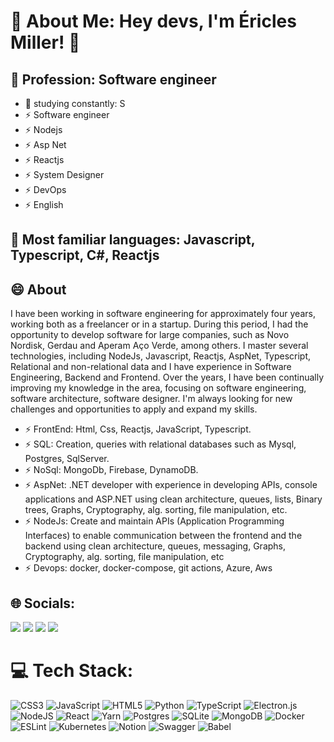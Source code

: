 # 💫 About Me: Hey devs, I'm Éricles Miller! 👋

## 🔭 Profession: Software engineer
- 🌱 studying constantly: S
- ⚡ Software engineer 
- ⚡ Nodejs
- ⚡ Asp Net 
- ⚡ Reactjs
- ⚡ System Designer
- ⚡ DevOps
- ⚡ English
  
## 👯 Most familiar languages: Javascript, Typescript, C#, Reactjs
  
## 😄 About
I have been working in software engineering for approximately four years, working both as a freelancer or in a startup. During this period, I had the opportunity to develop software for large companies, such as Novo Nordisk, Gerdau and Aperam Aço Verde, among others. I master several technologies, including NodeJs, Javascript, Reactjs, AspNet, Typescript, Relational and non-relational data and I have experience in Software Engineering, Backend and Frontend. Over the years, I have been continually improving my knowledge in the area, focusing on software engineering, software architecture, software designer. I'm always looking for new challenges and opportunities to apply and expand my skills.
  
- ⚡ FrontEnd: Html, Css, Reactjs, JavaScript, Typescript.
- ⚡ SQL: Creation, queries with relational databases such as Mysql, Postgres, SqlServer.
- ⚡ NoSql: MongoDb, Firebase, DynamoDB.
- ⚡ AspNet: .NET developer with experience in developing APIs, console applications and ASP.NET using clean architecture, queues, lists, Binary trees, Graphs, Cryptography, alg. sorting, file manipulation, etc.
- ⚡ NodeJs: Create and maintain APIs (Application Programming Interfaces) to enable communication between the frontend and the backend using clean architecture, queues, messaging, Graphs, Cryptography, alg. sorting, file manipulation, etc
- ⚡ Devops: docker, docker-compose, git actions, Azure, Aws

## 🌐 Socials:
<div> 
  <a href="https://instagram.com/ericlesmiller.diasbarbosa/" target="_blank"><img src="https://img.shields.io/badge/-Instagram-%23E4405F?style=for-the-badge&logo=instagram&logoColor=white" target="_blank"></a>
 <a href="https://discord.gg/85dbpvHg" target="_blank"><img src="https://img.shields.io/badge/Discord-7289DA?style=for-the-badge&logo=discord&logoColor=white" target="_blank"></a> 
  <a href = "ericlesmiller.eng.sis@gmail.com"><img src="https://img.shields.io/badge/-Gmail-%23333?style=for-the-badge&logo=gmail&logoColor=white" target="_blank"></a>
  <a href="https://www.linkedin.com/in/ericles-miller" target="_blank"><img src="https://img.shields.io/badge/-LinkedIn-%230077B5?style=for-the-badge&logo=linkedin&logoColor=white" target="_blank"></a> 
</div>

# 💻 Tech Stack:
![CSS3](https://img.shields.io/badge/css3-%231572B6.svg?style=for-the-badge&logo=css3&logoColor=white) ![JavaScript](https://img.shields.io/badge/javascript-%23323330.svg?style=for-the-badge&logo=javascript&logoColor=%23F7DF1E) ![HTML5](https://img.shields.io/badge/html5-%23E34F26.svg?style=for-the-badge&logo=html5&logoColor=white) ![Python](https://img.shields.io/badge/python-3670A0?style=for-the-badge&logo=python&logoColor=ffdd54) ![TypeScript](https://img.shields.io/badge/typescript-%23007ACC.svg?style=for-the-badge&logo=typescript&logoColor=white)  ![Electron.js](https://img.shields.io/badge/Electron-191970?style=for-the-badge&logo=Electron&logoColor=white)  ![NodeJS](https://img.shields.io/badge/node.js-6DA55F?style=for-the-badge&logo=node.js&logoColor=white) ![React](https://img.shields.io/badge/react-%2320232a.svg?style=for-the-badge&logo=react&logoColor=%2361DAFB) ![Yarn](https://img.shields.io/badge/yarn-%232C8EBB.svg?style=for-the-badge&logo=yarn&logoColor=white) ![Postgres](https://img.shields.io/badge/postgres-%23316192.svg?style=for-the-badge&logo=postgresql&logoColor=white)  ![SQLite](https://img.shields.io/badge/sqlite-%2307405e.svg?style=for-the-badge&logo=sqlite&logoColor=white) ![MongoDB](https://img.shields.io/badge/MongoDB-%234ea94b.svg?style=for-the-badge&logo=mongodb&logoColor=white)  ![Docker](https://img.shields.io/badge/docker-%230db7ed.svg?style=for-the-badge&logo=docker&logoColor=white) ![ESLint](https://img.shields.io/badge/ESLint-4B3263?style=for-the-badge&logo=eslint&logoColor=white) ![Kubernetes](https://img.shields.io/badge/kubernetes-%23326ce5.svg?style=for-the-badge&logo=kubernetes&logoColor=white) ![Notion](https://img.shields.io/badge/Notion-%23000000.svg?style=for-the-badge&logo=notion&logoColor=white)  ![Swagger](https://img.shields.io/badge/-Swagger-%23Clojure?style=for-the-badge&logo=swagger&logoColor=white) ![Babel](https://img.shields.io/badge/Babel-F9DC3e?style=for-the-badge&logo=babel&logoColor=black)

